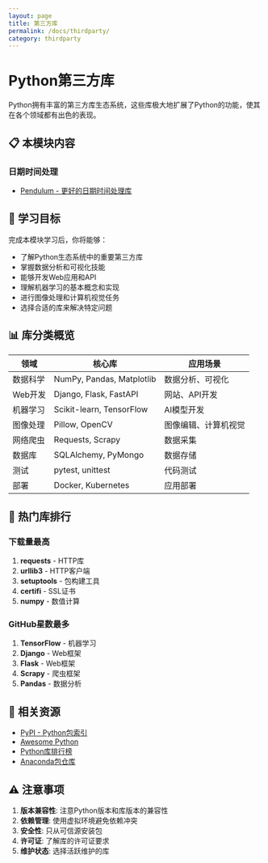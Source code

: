 ```yaml
---
layout: page
title: 第三方库
permalink: /docs/thirdparty/
category: thirdparty
---
```


# Python第三方库

Python拥有丰富的第三方库生态系统，这些库极大地扩展了Python的功能，使其在各个领域都有出色的表现。

## 📋 本模块内容

### 日期时间处理
- [Pendulum - 更好的日期时间处理库](pendulum/)


## 🎯 学习目标

完成本模块学习后，你将能够：

- 了解Python生态系统中的重要第三方库
- 掌握数据分析和可视化技能
- 能够开发Web应用和API
- 理解机器学习的基本概念和实现
- 进行图像处理和计算机视觉任务
- 选择合适的库来解决特定问题

## 📊 库分类概览

| 领域 | 核心库 | 应用场景 |
|------|--------|----------|
| 数据科学 | NumPy, Pandas, Matplotlib | 数据分析、可视化 |
| Web开发 | Django, Flask, FastAPI | 网站、API开发 |
| 机器学习 | Scikit-learn, TensorFlow | AI模型开发 |
| 图像处理 | Pillow, OpenCV | 图像编辑、计算机视觉 |
| 网络爬虫 | Requests, Scrapy | 数据采集 |
| 数据库 | SQLAlchemy, PyMongo | 数据存储 |
| 测试 | pytest, unittest | 代码测试 |
| 部署 | Docker, Kubernetes | 应用部署 |


## 🌟 热门库排行

### 下载量最高
1. **requests** - HTTP库
2. **urllib3** - HTTP客户端
3. **setuptools** - 包构建工具
4. **certifi** - SSL证书
5. **numpy** - 数值计算

### GitHub星数最多
1. **TensorFlow** - 机器学习
2. **Django** - Web框架
3. **Flask** - Web框架
4. **Scrapy** - 爬虫框架
5. **Pandas** - 数据分析

## 🔗 相关资源

- [PyPI - Python包索引](https://pypi.org/)
- [Awesome Python](https://github.com/vinta/awesome-python)
- [Python库排行榜](https://pypistats.org/)
- [Anaconda包仓库](https://anaconda.org/)

## ⚠️ 注意事项

1. **版本兼容性**: 注意Python版本和库版本的兼容性
2. **依赖管理**: 使用虚拟环境避免依赖冲突
3. **安全性**: 只从可信源安装包
4. **许可证**: 了解库的许可证要求
5. **维护状态**: 选择活跃维护的库